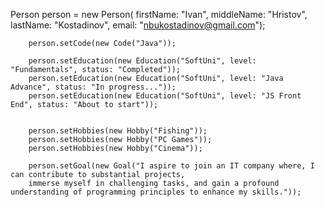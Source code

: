   Person person = new Person(  firstName: "Ivan",
                               middleName: "Hristov",
                               lastName: "Kostadinov",
                               email: "nbukostadinov@gmail.com");

        person.setCode(new Code("Java"));

        person.setEducation(new Education("SoftUni", level: "Fundamentals", status: "Completed"));
        person.setEducation(new Education("SoftUni", level: "Java Advance", status: "In progress..."));
        person.setEducation(new Education("SoftUni", level: "JS Front End", status: "About to start"));


        person.setHobbies(new Hobby("Fishing"));
        person.setHobbies(new Hobby("PC Games"));
        person.setHobbies(new Hobby("Cinema"));

        person.setGoal(new Goal("I aspire to join an IT company where, I can contribute to substantial projects,
        immerse myself in challenging tasks, and gain a profound understanding of programming principles to enhance my skills."));
                
